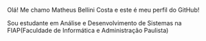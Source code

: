 Olá! Me chamo Matheus Bellini Costa e este é meu perfil do GitHub!

  Sou estudante em Análise e Desenvolvimento de Sistemas na FIAP(Faculdade de Informática e Administração Paulista)
